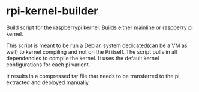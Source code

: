 # rpi-kernel-builder
Build script for the raspberrypi kernel. Builds either mainline or raspberry pi kernel.

This script is meant to be run a Debian system dedicated(can be a VM as well) to kernel compiling and not on the Pi itself. The script pulls in all dependencies to compile the kernel. It uses the default kernel configurations for each pi varient.

It results in a compressed tar file that needs to be transferred to the pi, extracted and deployed manually.
